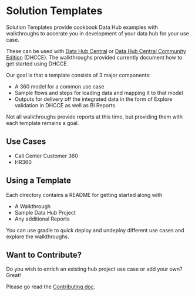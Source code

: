 # Solution Templates

Solution Templates provide cookbook Data Hub examples with walkthroughs to accerate you in development of your data hub for your use case.

These can be used with [Data Hub Central][dhc] or [Data Hub Central Community Edition][dhcce] (DHCCE).  The walkthroughs provided currently document how to get started using DHCCE.

Our goal is that a template consists of 3 major components:
* A 360 model for a common use case
* Sample flows and steps for loading data and mapping it to that model
* Outputs for delivery off the integrated data in the form of Explore validation in DHCCE as well as BI Reports

Not all walkthroughs provide reports at this time, but providing them with each template remains a goal.

## Use Cases
* Call Center Customer 360
* HR360

## Using a Template
Each directory contains a README for getting started along with
* A Walkthrough
* Sample Data Hub Project
* Any additional Reports

You can use gradle to quick deploy and undeploy different use cases and explore the walkthroughs.

## Want to Contribute?
Do you wish to enrich an existing hub project use case or add your own? Great!

Please go read the [Contributing doc](./CONTRIBUTING.md).

[dhc]:https://github.com/marklogic/marklogic-data-hub
[dhcce]:https://github.com/marklogic-community/data-hub-central-community
